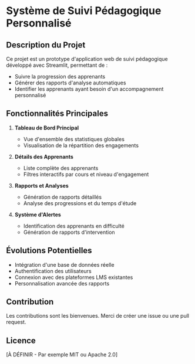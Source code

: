 # Système de Suivi Pédagogique Personnalisé

## Description du Projet

Ce projet est un prototype d'application web de suivi pédagogique développé avec Streamlit, permettant de :
- Suivre la progression des apprenants
- Générer des rapports d'analyse automatiques
- Identifier les apprenants ayant besoin d'un accompagnement personnalisé

## Fonctionnalités Principales

1. **Tableau de Bord Principal**
   - Vue d'ensemble des statistiques globales
   - Visualisation de la répartition des engagements

2. **Détails des Apprenants**
   - Liste complète des apprenants
   - Filtres interactifs par cours et niveau d'engagement

3. **Rapports et Analyses**
   - Génération de rapports détaillés
   - Analyse des progressions et du temps d'étude

4. **Système d'Alertes**
   - Identification des apprenants en difficulté
   - Génération de rapports d'intervention

## Évolutions Potentielles

- Intégration d'une base de données réelle
- Authentification des utilisateurs
- Connexion avec des plateformes LMS existantes
- Personnalisation avancée des rapports

## Contribution

Les contributions sont les bienvenues. Merci de créer une issue ou une pull request.

## Licence

[À DÉFINIR - Par exemple MIT ou Apache 2.0]
```
